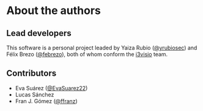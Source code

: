 About the authors
==================

Lead developers
---------------

This software is a personal project leaded by Yaiza Rubio ([@yrubiosec](https://twitter.com/yrubiosec)) and Félix Brezo ([@febrezo](https://twitter.com/febrezo)), both of whom conform the [i3visio](http://i3visio.com) team.

Contributors
------------

* Eva Suárez ([@EvaSuarez22](https://twitter.com/EvaSuarez22))
* Lucas Sánchez
* Fran J. Gómez ([@ffranz](https://twitter.com/ffranz))
